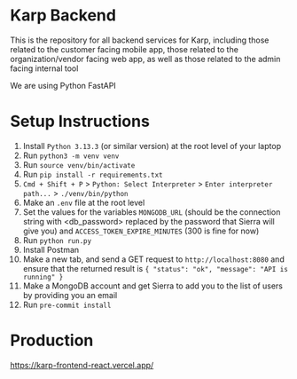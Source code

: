 # Karp Backend

This is the repository for all backend services for Karp, including those related to the customer facing mobile app, those related to the organization/vendor facing web app, as well as those related to the admin facing internal tool

We are using Python FastAPI

# Setup Instructions

1. Install ```Python 3.13.3``` (or similar version) at the root level of your laptop
2. Run ```python3 -m venv venv```
3. Run ```source venv/bin/activate```
4. Run ```pip install -r requirements.txt```
5. ```Cmd + Shift + P``` > ```Python: Select Interpreter``` > ```Enter interpreter path...``` > ```./venv/bin/python```
6. Make an ```.env``` file at the root level
7. Set the values for the variables ```MONGODB_URL``` (should be the connection string with <db_password> replaced by the password that Sierra will give you) and ```ACCESS_TOKEN_EXPIRE_MINUTES``` (300 is fine for now)
8. Run ```python run.py```
9. Install Postman
10. Make a new tab, and send a GET request to ```http://localhost:8080``` and ensure that the returned result is ```{ "status": "ok", "message": "API is running" }```
11. Make a MongoDB account and get Sierra to add you to the list of users by providing you an email
12. Run ```pre-commit install```

# Production

https://karp-frontend-react.vercel.app/
